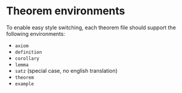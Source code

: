 # Theorem environments

To enable easy style switching, each theorem file should support the following environments:

* `axiom`
* `definition`
* `corollary`
* `lemma`
* `satz` (special case, no english translation)
* `theorem`
* `example`
